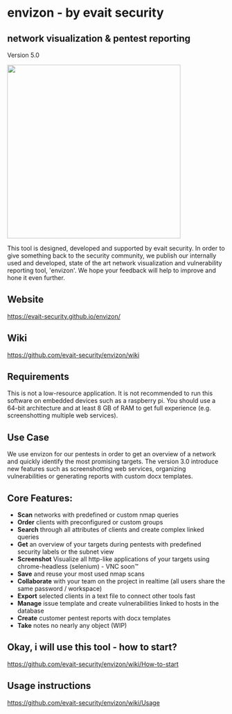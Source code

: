 # envizon - by evait security
## network visualization & pentest reporting
Version 5.0

<img src="https://evait-security.github.io/envizon/envizon-wide-export-blue.svg" width="400px" />

This tool is designed, developed and supported by evait security. In order to give something back to the security community, we publish our internally used and developed, state of the art network visualization and vulnerability reporting tool, 'envizon'. We hope your feedback will help to improve and hone it even further.

## Website
https://evait-security.github.io/envizon/

## Wiki
https://github.com/evait-security/envizon/wiki

## Requirements
This is not a low-resource application. It is not recommended to run this software on embedded devices such as a raspberry pi. You should use a 64-bit architecture and at least 8 GB of RAM to get full experience (e.g. screenshotting multiple web services).

## Use Case

We use envizon for our pentests in order to get an overview of a network and quickly identify the most promising targets. The version 3.0 introduce new features such as screenshotting web services, organizing vulnerabilities or generating reports with custom docx templates.

## Core Features:

+ **Scan** networks with predefined or custom nmap queries
+ **Order** clients with preconfigured or custom groups
+ **Search** through all attributes of clients and create complex linked queries
+ **Get** an overview of your targets during pentests with predefined security labels or the subnet view
+ **Screenshot** Visualize all http-like applications of your targets using chrome-headless (selenium) - VNC soon&trade;
+ **Save** and reuse your most used nmap scans
+ **Collaborate** with your team on the project in realtime (all users share the same password / workspace)
+ **Export** selected clients in a text file to connect other tools fast
+ **Manage** issue template and create vulnerabilities linked to hosts in the database
+ **Create** customer pentest reports with docx templates
+ **Take** notes no nearly any object (WIP)

## Okay, i will use this tool - how to start?

https://github.com/evait-security/envizon/wiki/How-to-start

## Usage instructions
https://github.com/evait-security/envizon/wiki/Usage

